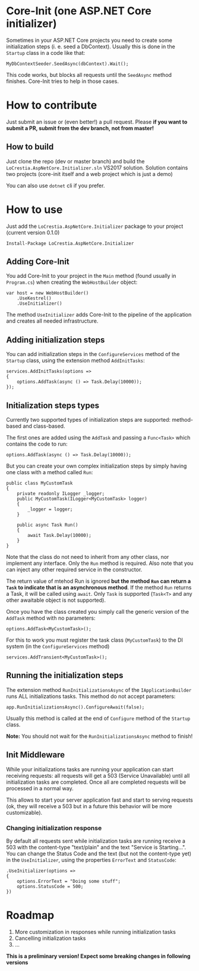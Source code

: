 # Core-Init (one ASP.NET Core initializer)

Sometimes in your ASP.NET Core projects you need to create some initialization steps (i. e. seed a DbContext). Usually this is done in the `Startup` class in a code like that:

```
MyDbContextSeeder.SeedAsync(dbContext).Wait();
```

This code works, but blocks all requests until the `SeedAsync` method finishes. Core-Init tries to help in those cases.

# How to contribute

Just submit an issue or (even better!) a pull request. Please **if you want to submit a PR, submit from the dev branch, not from master!**

## How to build

Just clone the repo (dev or master branch) and build the `LoCrestia.AspNetCore.Initializer.sln` VS2017 solution. Solution contains two projects (core-init itself and a web project which is just a demo)

You can also use `dotnet` cli if you prefer.

# How to use

Just add the `LoCrestia.AspNetCore.Initializer` package to your project (current version 0.1.0)

```
Install-Package LoCrestia.AspNetCore.Initializer
```

## Adding Core-Init

You add Core-Init to your project in the `Main` method (found usually in `Program.cs`) when creating the `WebHostBuilder` object:

```
var host = new WebHostBuilder()
    .UseKestrel()
    .UseInitializer()
```

The method `UseInitializer` adds Core-Init to the pipeline of the application and creates all needed infrastructure.

## Adding initialization steps

You can add initialization steps in the `ConfigureServices` method of the `Startup` class, using the extension method `AddInitTasks`:

```
services.AddInitTasks(options =>
{
    options.AddTask(async () => Task.Delay(10000));
});
```

## Initialization steps types

Currently two supported types of initialization steps are supported: method-based and class-based.

The first ones are added using the `AddTask` and passing a `Func<Task>` which contains the code to run:

```
options.AddTask(async () => Task.Delay(10000));
```

But you can create your own complex initialization steps by simply having one class with a method called `Run`:

```
public class MyCustomTask
{
    private readonly ILogger _logger;
    public MyCustomTask(ILogger<MyCustomTask> logger)
    {
        _logger = logger;
    }

    public async Task Run()
    {
        await Task.Delay(10000);
    }
}
```

Note that the class do not need to inherit from any other class, nor implement any interface. Only the `Run` method is required. Also note that you can inject any other required service in the constructor.

The return value of mtehod Run is ignored **but the method `Run` can return a `Task` to indicate that is an asynchronous method**. If the method `Run` returns a Task, it will be called using `await`. Only `Task` is supported (`Task<T>` and any other awaitable object is not supported).

Once you have the class created you simply call the generic version of the `AddTask` method with no parameters:

```
options.AddTask<MyCustomTask>();
```

For this to work you must register the task class (`MyCustomTask`) to the DI system (in the `ConfigureServices` method)

```
services.AddTransient<MyCustomTask>();
```

## Running the initialization steps

The extension method `RunInitializationsAsync` of the `IApplicationBuilder` runs ALL initializations tasks. This method do not accept parameters: 

```
app.RunInitializationsAsync().ConfigureAwait(false);
```

Usually this method is called at the end of `Configure` method of the `Startup` class.

**Note:** You should not wait for the `RunInitializationsAsync` method to finish!

## Init Middleware

While your initializations tasks are running your application can start receiving requests: all requests will get a 503 (Service Unavailable) until all initialization tasks are completed. Once all are completed requests will be processed in a normal way.

This allows to start your server application fast and start to serving requests (ok, they will receive a 503 but in a future this behavior will be more customizable).

### Changing initialization response

By default all requests sent while initialization tasks are running receive a 503 with the content-type "text/plain" and the text "Service is Starting...". You can change the Status Code and the text (but not the content-type yet) in the `UseInitializer`, using the properties `ErrorText` and `StatusCode`:

```
.UseInitializer(options =>
{
    options.ErrorText = "Doing some stuff";
    options.StatusCode = 500;
})
```

# Roadmap

1. More customization in responses while running initialization tasks
2. Cancelling initialization tasks
3. ...

**This is a preliminary version! Expect some breaking changes in following versions**